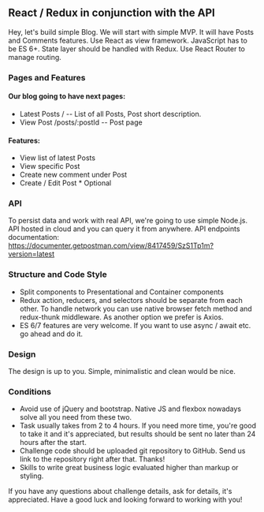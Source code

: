 ## React / Redux in conjunction with the API

Hey, let's build simple Blog.
We will start with simple MVP. It will have Posts and Comments features.
Use React as view framework. JavaScript has to be ES 6+.
State layer should be handled with Redux.
Use React Router to manage routing.

### Pages and Features
#### Our blog going to have next pages:
*	Latest Posts / -- List of all Posts, Post short description.
*	View Post /posts/:postId -- Post page
#### Features:
*	View list of latest Posts
*	View specific Post
*	Create new comment under Post
*	Create / Edit Post * Optional

### API
To persist data and work with real API, we're going to use simple Node.js. API hosted in cloud and you can query it from anywhere. API endpoints documentation: https://documenter.getpostman.com/view/8417459/SzS1Tp1m?version=latest

### Structure and Code Style
*	Split components to Presentational and Container components
*	Redux action, reducers, and selectors should be separate from each other. To handle network you can use native browser fetch method and redux-thunk middleware. As another option we prefer is Axios.
*	ES 6/7 features are very welcome. If you want to use async / await etc. go ahead and do it.

### Design
The design is up to you. Simple, minimalistic and clean would be nice. 

### Conditions
*	Avoid use of jQuery and bootstrap. Native JS and flexbox nowadays solve all you need from these two.
*	Task usually takes from 2 to 4 hours. If you need more time, you're good to take it and it's appreciated, but results should be sent no later than 24 hours after the start.
*	Challenge code should be uploaded git repository to GitHub. Send us link to the repository right after that. Thanks!
*	Skills to write great business logic evaluated higher than markup or styling.

If you have any questions about challenge details, ask for details, it's appreciated.
Have a good luck and looking forward to working with you!